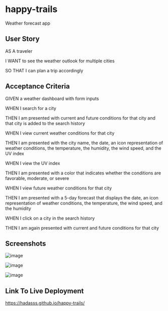 # happy-trails
Weather forecast app

## User Story
AS A traveler

I WANT to see the weather outlook for multiple cities

SO THAT I can plan a trip accordingly

## Acceptance Criteria
GIVEN a weather dashboard with form inputs

WHEN I search for a city

THEN I am presented with current and future conditions for that city and that city is added to the search history

WHEN I view current weather conditions for that city

THEN I am presented with the city name, the date, an icon representation of weather conditions, the temperature, the humidity, the wind speed, and the UV index

WHEN I view the UV index

THEN I am presented with a color that indicates whether the conditions are favorable, moderate, or severe

WHEN I view future weather conditions for that city

THEN I am presented with a 5-day forecast that displays the date, an icon representation of weather conditions, the temperature, the wind speed, and the humidity

WHEN I click on a city in the search history

THEN I am again presented with current and future conditions for that city

## Screenshots

![image](https://user-images.githubusercontent.com/80355222/152028405-ab77c86d-792d-4365-9064-fe4a46fc4b5f.png)

![image](https://user-images.githubusercontent.com/80355222/152236767-ccf07a6b-aa8d-4ca0-b50e-e2f426b55bc6.png)

![image](https://user-images.githubusercontent.com/80355222/152236963-13e74850-21cc-4944-85af-001e96530f92.png)


## Link To Live Deployment
https://hadasss.github.io/happy-trails/
